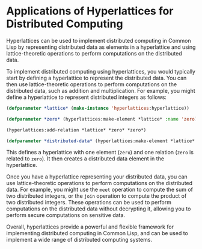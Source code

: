 # Applications of Hyperlattices for Distributed Computing

Hyperlattices can be used to implement distributed computing in Common Lisp by representing distributed data as elements in a hyperlattice and using lattice-theoretic operations to perform computations on the distributed data.

To implement distributed computing using hyperlattices, you would typically start by defining a hyperlattice to represent the distributed data. You can then use lattice-theoretic operations to perform computations on the distributed data, such as addition and multiplication. For example, you might define a hyperlattice to represent distributed integers as follows:

```lisp
(defparameter *lattice* (make-instance 'hyperlattices:hyperlattice))

(defparameter *zero* (hyperlattices:make-element *lattice* :name 'zero))

(hyperlattices:add-relation *lattice* *zero* *zero*)

(defparameter *distributed-data* (hyperlattices:make-element *lattice* :name 'distributed-data))
```

This defines a hyperlattice with one element (`zero`) and one relation (`zero` is related to `zero`). It then creates a distributed data element in the hyperlattice.

Once you have a hyperlattice representing your distributed data, you can use lattice-theoretic operations to perform computations on the distributed data. For example, you might use the `meet` operation to compute the sum of two distributed integers, or the `join` operation to compute the product of two distributed integers. These operations can be used to perform computations on the distributed data without decrypting it, allowing you to perform secure computations on sensitive data.

Overall, hyperlattices provide a powerful and flexible framework for implementing distributed computing in Common Lisp, and can be used to implement a wide range of distributed computing systems.